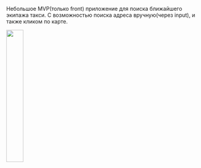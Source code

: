Небольшое MVP(только front) приложение для поиска ближайшего экипажа такси. С возможностью поиска адреса вручную(через input), и также кликом по карте.


<img src="https://user-images.githubusercontent.com/91464463/159540643-27b804f6-62c1-47f6-942b-b4632fa0b2a4.png" width=30%> 

